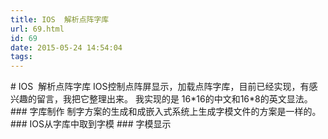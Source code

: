 ```yaml
---
title: IOS  解析点阵字库
url: 69.html
id: 69
date: 2015-05-24 14:54:04
tags:
---
```


# IOS  解析点阵字库 IOS控制点阵屏显示，加载点阵字库，目前已经实现，有感兴趣的留言，我把它整理出来。 我实现的是 16\*16的中文和16\*8的英文显法。 ### 字库制作 制字方案的生成和成嵌入式系统上生成字模文件的方案是一样的。 ### IOS从字库中取到字模 ### 字模显示